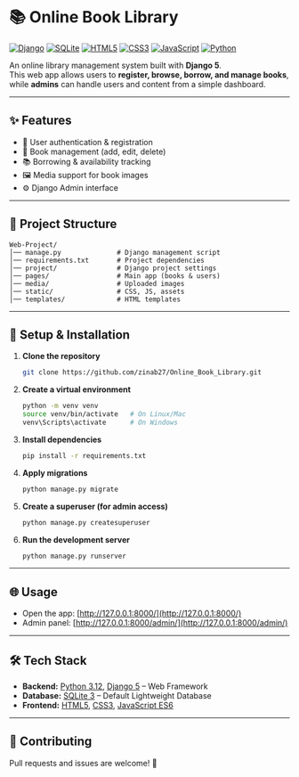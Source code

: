# 📚 Online Book Library

[![Django](https://img.shields.io/badge/Django-5.0-green?logo=django)](https://www.djangoproject.com/)    [![SQLite](https://img.shields.io/badge/SQLite-3-blue?logo=sqlite&logoColor=white)](https://www.sqlite.org/)    [![HTML5](https://img.shields.io/badge/HTML5-orange?logo=html5&logoColor=white)](https://developer.mozilla.org/en-US/docs/Web/HTML)    [![CSS3](https://img.shields.io/badge/CSS3-blue?logo=css3&logoColor=white)](https://developer.mozilla.org/en-US/docs/Web/CSS)      [![JavaScript](https://img.shields.io/badge/JavaScript-ES6-yellow?logo=javascript&logoColor=black)](https://developer.mozilla.org/en-US/docs/Web/JavaScript)     [![Python](https://img.shields.io/badge/Python-3.12-blue?logo=python&logoColor=white)](https://www.python.org/)


An online library management system built with **Django 5**.  
This web app allows users to **register, browse, borrow, and manage books**, while **admins** can handle users and content from a simple dashboard.

---

## ✨ Features

- 🔐 User authentication & registration  
- 📖 Book management (add, edit, delete)  
- 📚 Borrowing & availability tracking  
- 🖼️ Media support for book images  
- ⚙️ Django Admin interface  

---

## 📂 Project Structure

```
Web-Project/
│── manage.py              # Django management script
│── requirements.txt       # Project dependencies
│── project/               # Django project settings
│── pages/                 # Main app (books & users)
│── media/                 # Uploaded images
│── static/                # CSS, JS, assets
│── templates/             # HTML templates
```

---

## 🚀 Setup & Installation

1. **Clone the repository**
   ```bash
   git clone https://github.com/zinab27/Online_Book_Library.git
   ```

2. **Create a virtual environment**
   ```bash
   python -m venv venv
   source venv/bin/activate   # On Linux/Mac
   venv\Scripts\activate      # On Windows
   ```

3. **Install dependencies**
   ```bash
   pip install -r requirements.txt
   ```

4. **Apply migrations**
   ```bash
   python manage.py migrate
   ```

5. **Create a superuser (for admin access)**
   ```bash
   python manage.py createsuperuser
   ```

6. **Run the development server**
   ```bash
   python manage.py runserver
   ```

---

## 🌐 Usage

- Open the app: [http://127.0.0.1:8000/](http://127.0.0.1:8000/)  
- Admin panel: [http://127.0.0.1:8000/admin/](http://127.0.0.1:8000/admin/)

---

## 🛠️ Tech Stack

- **Backend:** [Python 3.12](https://www.python.org/), [Django 5](https://www.djangoproject.com/) – Web Framework  
- **Database:** [SQLite 3](https://www.sqlite.org/) – Default Lightweight Database  
- **Frontend:** [HTML5](https://developer.mozilla.org/en-US/docs/Web/HTML), [CSS3](https://developer.mozilla.org/en-US/docs/Web/CSS), [JavaScript ES6](https://developer.mozilla.org/en-US/docs/Web/JavaScript)  

---

## 🤝 Contributing

Pull requests and issues are welcome! 🎉
